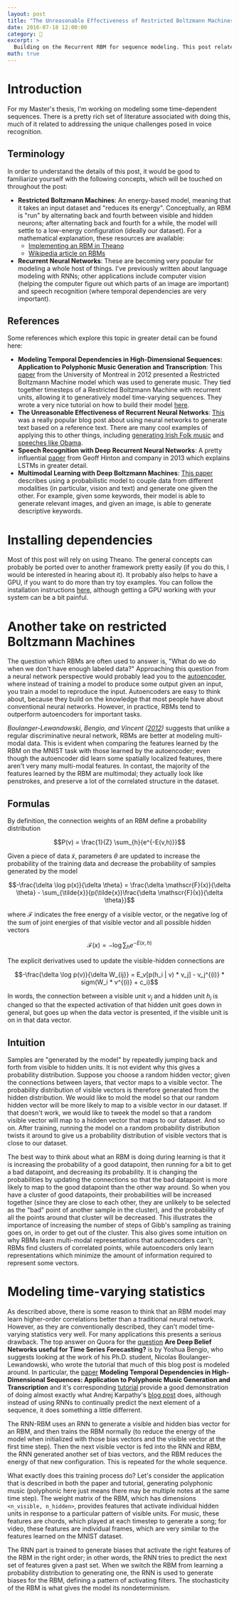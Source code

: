 ```yaml
---
layout: post
title: "The Unreasonable Effectiveness of Restricted Boltzmann Machines"
date: 2016-07-18 12:00:00
category: 🔬
excerpt: >
  Building on the Recurrent RBM for sequence modeling. This post relates to what I am doing for my Master's thesis.
math: true
---
```


# Introduction

For my Master's thesis, I'm working on modeling some time-dependent sequences. There is a pretty rich set of literature associated with doing this, much of it related to addressing the unique challenges posed in voice recognition.

## Terminology

In order to understand the details of this post, it would be good to familiarize yourself with the following concepts, which will be touched on throughout the post:

 - **Restricted Boltzmann Machines**: An energy-based model, meaning that it takes an input dataset and "reduces its energy". Conceptually, an RBM is "run" by alternating back and fourth between visible and hidden neurons; after alternating back and fourth for a while, the model will settle to a low-energy configuration (ideally our dataset). For a mathematical explanation, these resources are available:
   - [Implementing an RBM in Theano][deeplearning-rbm]
   - [Wikipedia article on RBMs][wikipedia-rbm]
 - **Recurrent Neural Networks**: These are becoming very popular for modeling a whole host of things. I've previously written about language modeling with RNNs; other applications include computer vision (helping the computer figure out which parts of an image are important) and speech recognition (where temporal dependencies are very important).

## References

Some references which explore this topic in greater detail can be found here:

 - **Modeling Temporal Dependencies in High-Dimensional Sequences: Application to Polyphonic Music Generation and Transcription**: This [paper][modeling-temporal-dependencies] from the University of Montreal in 2012 presented a Restricted Boltzmann Machine model which was used to generate music. They tied together timesteps of a Restricted Boltzmann Machine with recurrent units, allowing it to generatively model time-varying sequences. They wrote a very nice tutorial on how to build their model [here][deeplearning-rnnrbm].
 - **The Unreasonable Effectiveness of Recurrent Neural Networks**: [This][karpathy-effectiveness] was a really popular blog post about using neural networks to generate text based on a reference text. There are many cool examples of applying this to other things, including [generating Irish Folk music](https://soundcloud.com/seaandsailor/sets/char-rnn-composes-irish-folk-music) and [speeches like Obama](https://medium.com/@samim/obama-rnn-machine-generated-political-speeches-c8abd18a2ea0#.38lq4zkal).
 - **Speech Recognition with Deep Recurrent Neural Networks**: A pretty influential [paper][graves-speech] from Geoff Hinton and company in 2013 which explains LSTMs in greater detail.
 - **Multimodal Learning with Deep Boltzmann Machines**: [This paper][multimodal-learning] describes using a probabilistic model to couple data from different modalities (in particular, vision and text) and generate one given the other. For example, given some keywords, their model is able to generate relevant images, and given an image, is able to generate descriptive keywords.

# Installing dependencies

Most of this post will rely on using Theano. The general concepts can probably be ported over to another framework pretty easily (if you do this, I would be interested in hearing about it). It probably also helps to have a GPU, if you want to do more than try toy examples. You can follow the installation instructions [here](http://deeplearning.net/software/theano/install.html), although getting a GPU working with your system can be a bit painful.

# Another take on restricted Boltzmann Machines

The question which RBMs are often used to answer is, "What do we do when we don't have enough labeled data?" Approaching this question from a neural network perspective would probably lead you to the [autoencoder](https://en.wikipedia.org/wiki/Autoencoder), where instead of training a model to produce some output given an input, you train a model to reproduce the input. Autoencoders are easy to think about, because they build on the knowledge that most people have about conventional neural networks. However, in practice, RBMs tend to outperform autoencoders for important tasks.

*Boulanger-Lewandowski, Bengio, and Vincent ([2012][modeling-temporal-dependencies])* suggests that unlike a regular discriminative neural network, RBMs are better at modeling multi-modal data. This is evident when comparing the features learned by the RBM on the MNIST task with those learned by the autoencoder; even though the autoencoder did learn some spatially localized features, there aren't very many multi-modal features. In contast, the majority of the features learned by the RBM are multimodal; they actually look like penstrokes, and preserve a lot of the correlated structure in the dataset.

## Formulas

By definition, the connection weights of an RBM define a probability distribution

$$P(v) = \frac{1}{Z} \sum_{h}{e^{-E(v,h)}}$$

Given a piece of data $\tilde{x}$, parameters $\theta$ are updated to increase the probability of the training data and decrease the probability of samples generated by the model

$$-\frac{\delta \log p(x)}{\delta \theta} = \frac{\delta \mathscr{F}(x)}{\delta \theta} - \sum_{\tilde{x}}{p(\tilde{x})\frac{\delta \mathscr{F}(x)}{\delta \theta}}$$

where $\mathscr{F}$ indicates the free energy of a visible vector, or the negative log of the sum of joint energies of that visible vector and all possible hidden vectors

$$\mathscr{F}(x) = -\log \sum_{h}{e^{-E(x,h)}}$$

The explicit derivatives used to update the visible-hidden connections are

$$-\frac{\delta \log p(v)}{\delta W_{ij}} = E_v[p(h_i | v) * v_j] - v_j^{(i)} * sigm(W_i * v^{(i)} + c_i)$$

In words, the connection between a visible unit $v_j$ and a hidden unit $h_i$ is changed so that the expected activation of that hidden unit goes down in general, but goes up when the data vector is presented, if the visible unit is on in that data vector.

## Intuition

Samples are "generated by the model" by repeatedly jumping back and forth from visible to hidden units. It is not evident why this gives a probability distribution. Suppose you choose a random hidden vector; given the connections between layers, that vector maps to a visible vector. The probability distribution of visible vectors is therefore generated from the hidden distribution. We would like to mold the model so that our random hidden vector will be more likely to map to a visible vector in our dataset. If that doesn't work, we would like to tweek the model so that a random visible vector will map to a hidden vector that maps to our dataset. And so on. After training, running the model on a random probability distribution twists it around to give us a probability distribution of visible vectors that is close to our dataset.

The best way to think about what an RBM is doing during learning is that it is increasing the probability of a good datapoint, then running for a bit to get a bad datapoint, and decreasing its probability. It is changing the probabilities by updating the connections so that the bad datapoint is more likely to map to the good datapoint than the other way around. So when you have a cluster of good datapoints, their probabilities will be increased together (since they are close to each other, they are unlikely to be selected as the "bad" point of another sample in the cluster), and the probability of all the points around that cluster will be decreased. This illustrates the importance of increasing the number of steps of Gibb's sampling as training goes on, in order to get out of the cluster. This also gives some intuition on why RBMs learn multi-modal representations that autoencoders can't; RBMs find clusters of correlated points, while autoencoders only learn representations which minimize the amount of information required to represent some vectors.

# Modeling time-varying statistics

As described above, there is some reason to think that an RBM model may learn higher-order correlations better than a traditional neural network. However, as they are conventionally described, they can't model time-varying statistics very well. For many applications this presents a serious drawback. The top answer on Quora for the [question][deep-belief-networks] **Are Deep Belief Networks useful for Time Series Forecasting?** is by Yoshua Bengio, who suggests looking at the work of his Ph.D. student, Nicolas Boulanger-Lewandowski, who wrote the tutorial that much of this blog post is modeled around. In particular, the [paper][modeling-temporal-dependencies] **Modeling Temporal Dependencies in High-Dimensional Sequences: Application to Polyphonic Music Generation and Transcription** and it's corresponding [tutorial][deeplearning-rnnrbm] provide a good demonstration of doing almost exactly what Andrej Karpathy's [blog post][karpathy-effectiveness] does, although instead of using RNNs to continually predict the next element of a sequence, it does something a little differrent.

The RNN-RBM uses an RNN to generate a visible and hidden bias vector for an RBM, and then trains the RBM normally (to reduce the energy of the model when initialized with those bias vectors and the visible vector at the first time step). Then the next visible vector is fed into the RNN and RBM, the RNN generated another set of bias vectors, and the RBM reduces the energy of that new configuration. This is repeated for the whole sequence.

What exactly does this training process do? Let's consider the application that is described in both the paper and tutorial, generating polyphonic music (polyphonic here just means there may be multiple notes at the same time step). The weight matrix of the RBM, which has dimensions `<n_visible, n_hidden>`, provides features that activate individual hidden units in response to a particular pattern of visible units. For music, these features are chords, which played at each timestep to generate a song; for video, these features are individual frames, which are very similar to the features learned on the MNIST dataset.

The RNN part is trained to generate biases that activate the right features of the RBM in the right order; in other words, the RNN tries to predict the next set of features given a past set. When we switch the RBM from learning a probability distribution to generating one, the RNN is used to generate biases for the RBM, defining a pattern of activating filters. The stochasticity of the RBM is what gives the model its nondeterminism.


[graves-speech]: http://www.cs.toronto.edu/~fritz/absps/RNN13.pdf
[wikipedia-rbm]: https://en.wikipedia.org/wiki/Restricted_Boltzmann_machine
[deeplearning-rbm]: http://deeplearning.net/tutorial/rbm.html
[deeplearning-rnnrbm]: http://deeplearning.net/tutorial/rnnrbm.html
[karpathy-effectiveness]: http://karpathy.github.io/2015/05/21/rnn-effectiveness/
[modeling-temporal-dependencies]: http://www-etud.iro.umontreal.ca/~boulanni/ICML2012.pdf
[multimodal-learning]: https://papers.nips.cc/paper/4683-multimodal-learning-with-deep-boltzmann-machines.pdf
[github-repo]: https://github.com/codekansas/generative-modeling
[deep-belief-networks]: https://www.quora.com/Are-Deep-Belief-Networks-useful-for-Time-Series-Forecasting
